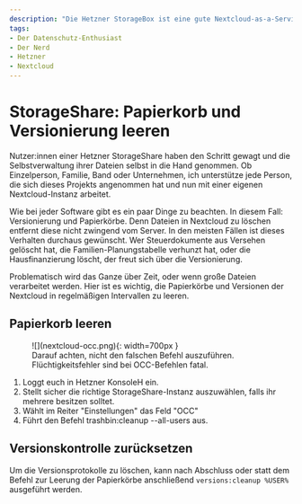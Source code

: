 ```yaml
---
description: "Die Hetzner StorageBox ist eine gute Nextcloud-as-a-Service. Papierkorb und Versionsarchiv sollten regelmäßig geleert werden."
tags:
- Der Datenschutz-Enthusiast
- Der Nerd
- Hetzner
- Nextcloud
---
```


# StorageShare: Papierkorb und Versionierung leeren

Nutzer:innen einer Hetzner StorageShare haben den Schritt gewagt und die Selbstverwaltung ihrer Dateien selbst in die Hand genommen. Ob Einzelperson, Familie, Band oder Unternehmen, ich unterstütze jede Person, die sich dieses Projekts angenommen hat und nun mit einer eigenen Nextcloud-Instanz arbeitet.

Wie bei jeder Software gibt es ein paar Dinge zu beachten. In diesem Fall: Versionierung und Papierkörbe. Denn Dateien in Nextcloud zu löschen entfernt diese nicht zwingend vom Server. In den meisten Fällen ist dieses Verhalten durchaus gewünscht. Wer Steuerdokumente aus Versehen gelöscht hat, die Familien-Planungstabelle verhunzt hat, oder die Hausfinanzierung löscht, der freut sich über die Versionierung.

Problematisch wird das Ganze über Zeit, oder wenn große Dateien verarbeitet werden. Hier ist es wichtig, die Papierkörbe und Versionen der Nextcloud in regelmäßigen Intervallen zu leeren.

## Papierkorb leeren

<figure markdown="span">
  ![](nextcloud-occ.png){: width=700px }
  <figcaption>Darauf achten, nicht den falschen Befehl auszuführen. Flüchtigkeitsfehler sind bei OCC-Befehlen fatal.
</figcaption>
</figure>


1. Loggt euch in Hetzner KonsoleH ein.
2. Stellt sicher die richtige StorageShare-Instanz auszuwählen, falls ihr mehrere besitzen solltet.
3. Wählt im Reiter "Einstellungen" das Feld "OCC"
4. Führt den Befehl trashbin:cleanup --all-users aus.

## Versionskontrolle zurücksetzen

Um die Versionsprotokolle zu löschen, kann nach Abschluss oder statt dem Befehl zur Leerung der Papierkörbe anschließend `versions:cleanup %USER%` ausgeführt werden.